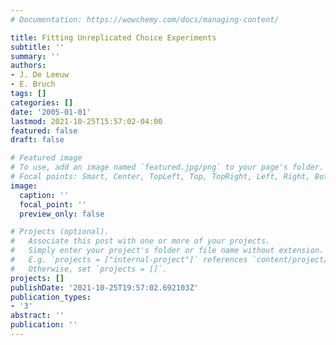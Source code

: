 ```yaml
---
# Documentation: https://wowchemy.com/docs/managing-content/

title: Fitting Unreplicated Choice Experiments
subtitle: ''
summary: ''
authors:
- J. De Leeuw
- E. Bruch
tags: []
categories: []
date: '2005-01-01'
lastmod: 2021-10-25T15:57:02-04:00
featured: false
draft: false

# Featured image
# To use, add an image named `featured.jpg/png` to your page's folder.
# Focal points: Smart, Center, TopLeft, Top, TopRight, Left, Right, BottomLeft, Bottom, BottomRight.
image:
  caption: ''
  focal_point: ''
  preview_only: false

# Projects (optional).
#   Associate this post with one or more of your projects.
#   Simply enter your project's folder or file name without extension.
#   E.g. `projects = ["internal-project"]` references `content/project/deep-learning/index.md`.
#   Otherwise, set `projects = []`.
projects: []
publishDate: '2021-10-25T19:57:02.692103Z'
publication_types:
- '3'
abstract: ''
publication: ''
---
```

